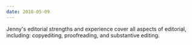 ```yaml
---
date: 2018-05-09
---
```


Jenny's editorial strengths and experience cover all aspects of editorial, including: copyediting, proofreading, and substantive editing.

